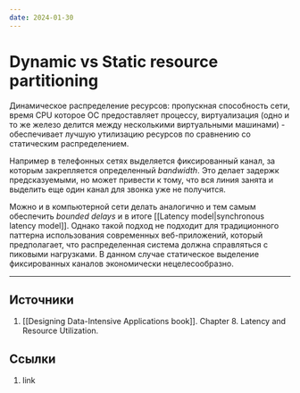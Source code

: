 ```yaml
---
date: 2024-01-30
---
```

# Dynamic vs Static resource partitioning

Динамическое распределение ресурсов: пропускная способность сети, время CPU которое ОС предоставляет процессу, виртуализация (одно и то же железо делится между несколькими виртуальными машинами) - обеспечивает лучшую утилизацию ресурсов по сравнению со статическим распределением.

Например в телефонных сетях выделяется фиксированный канал, за которым закрепляется определенный *bandwidth*. Это делает задержк предсказуемыми, но может привести к тому, что вся линия занята и выделить еще один канал для звонка уже не получится.

Можно и в компьютерной сети делать аналогично и тем самым обеспечить *bounded delays* и в итоге [[Latency model|synchronous latency model]]. Однако такой подход не подходит для традиционного паттерна использования современных веб-приложений, который предполагает, что распределенная система должна справляться с пиковыми нагрузками. В данном случае статическое выделение фиксированных каналов экономически нецелесообразно.

---

## Источники

1. [[Designing Data-Intensive Applications book]]. Chapter 8. Latency and Resource Utilization.

## Ссылки

1. link
